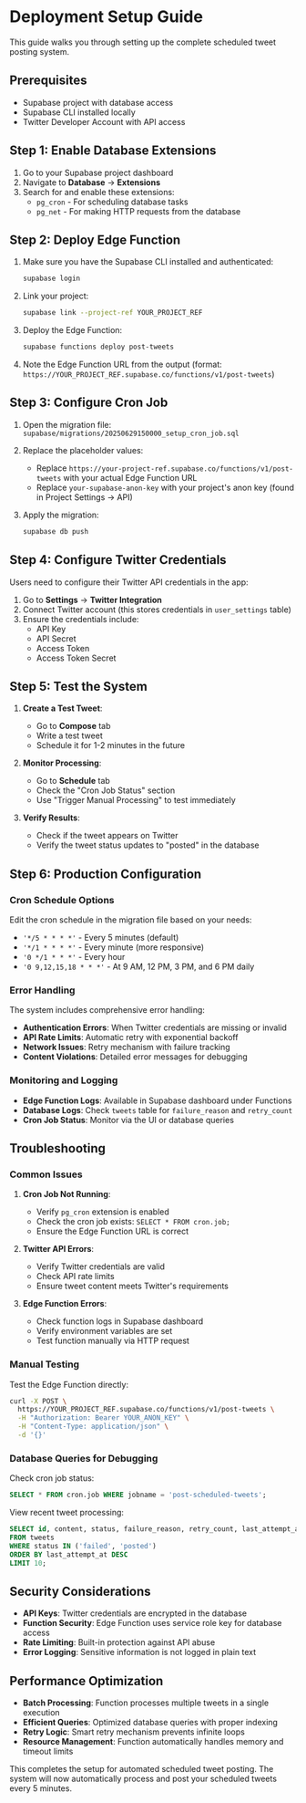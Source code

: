 # Deployment Setup Guide

This guide walks you through setting up the complete scheduled tweet posting system.

## Prerequisites

- Supabase project with database access
- Supabase CLI installed locally
- Twitter Developer Account with API access

## Step 1: Enable Database Extensions

1. Go to your Supabase project dashboard
2. Navigate to **Database** → **Extensions**
3. Search for and enable these extensions:
   - `pg_cron` - For scheduling database tasks
   - `pg_net` - For making HTTP requests from the database

## Step 2: Deploy Edge Function

1. Make sure you have the Supabase CLI installed and authenticated:
   ```bash
   supabase login
   ```

2. Link your project:
   ```bash
   supabase link --project-ref YOUR_PROJECT_REF
   ```

3. Deploy the Edge Function:
   ```bash
   supabase functions deploy post-tweets
   ```

4. Note the Edge Function URL from the output (format: `https://YOUR_PROJECT_REF.supabase.co/functions/v1/post-tweets`)

## Step 3: Configure Cron Job

1. Open the migration file: `supabase/migrations/20250629150000_setup_cron_job.sql`

2. Replace the placeholder values:
   - Replace `https://your-project-ref.supabase.co/functions/v1/post-tweets` with your actual Edge Function URL
   - Replace `your-supabase-anon-key` with your project's anon key (found in Project Settings → API)

3. Apply the migration:
   ```bash
   supabase db push
   ```

## Step 4: Configure Twitter Credentials

Users need to configure their Twitter API credentials in the app:

1. Go to **Settings** → **Twitter Integration**
2. Connect Twitter account (this stores credentials in `user_settings` table)
3. Ensure the credentials include:
   - API Key
   - API Secret
   - Access Token
   - Access Token Secret

## Step 5: Test the System

1. **Create a Test Tweet**:
   - Go to **Compose** tab
   - Write a test tweet
   - Schedule it for 1-2 minutes in the future

2. **Monitor Processing**:
   - Go to **Schedule** tab
   - Check the "Cron Job Status" section
   - Use "Trigger Manual Processing" to test immediately

3. **Verify Results**:
   - Check if the tweet appears on Twitter
   - Verify the tweet status updates to "posted" in the database

## Step 6: Production Configuration

### Cron Schedule Options

Edit the cron schedule in the migration file based on your needs:

- `'*/5 * * * *'` - Every 5 minutes (default)
- `'*/1 * * * *'` - Every minute (more responsive)
- `'0 */1 * * *'` - Every hour
- `'0 9,12,15,18 * * *'` - At 9 AM, 12 PM, 3 PM, and 6 PM daily

### Error Handling

The system includes comprehensive error handling:

- **Authentication Errors**: When Twitter credentials are missing or invalid
- **API Rate Limits**: Automatic retry with exponential backoff
- **Network Issues**: Retry mechanism with failure tracking
- **Content Violations**: Detailed error messages for debugging

### Monitoring and Logging

- **Edge Function Logs**: Available in Supabase dashboard under Functions
- **Database Logs**: Check `tweets` table for `failure_reason` and `retry_count`
- **Cron Job Status**: Monitor via the UI or database queries

## Troubleshooting

### Common Issues

1. **Cron Job Not Running**:
   - Verify `pg_cron` extension is enabled
   - Check the cron job exists: `SELECT * FROM cron.job;`
   - Ensure the Edge Function URL is correct

2. **Twitter API Errors**:
   - Verify Twitter credentials are valid
   - Check API rate limits
   - Ensure tweet content meets Twitter's requirements

3. **Edge Function Errors**:
   - Check function logs in Supabase dashboard
   - Verify environment variables are set
   - Test function manually via HTTP request

### Manual Testing

Test the Edge Function directly:

```bash
curl -X POST \
  https://YOUR_PROJECT_REF.supabase.co/functions/v1/post-tweets \
  -H "Authorization: Bearer YOUR_ANON_KEY" \
  -H "Content-Type: application/json" \
  -d '{}'
```

### Database Queries for Debugging

Check cron job status:
```sql
SELECT * FROM cron.job WHERE jobname = 'post-scheduled-tweets';
```

View recent tweet processing:
```sql
SELECT id, content, status, failure_reason, retry_count, last_attempt_at 
FROM tweets 
WHERE status IN ('failed', 'posted') 
ORDER BY last_attempt_at DESC 
LIMIT 10;
```

## Security Considerations

- **API Keys**: Twitter credentials are encrypted in the database
- **Function Security**: Edge Function uses service role key for database access
- **Rate Limiting**: Built-in protection against API abuse
- **Error Logging**: Sensitive information is not logged in plain text

## Performance Optimization

- **Batch Processing**: Function processes multiple tweets in a single execution
- **Efficient Queries**: Optimized database queries with proper indexing
- **Retry Logic**: Smart retry mechanism prevents infinite loops
- **Resource Management**: Function automatically handles memory and timeout limits

This completes the setup for automated scheduled tweet posting. The system will now automatically process and post your scheduled tweets every 5 minutes.